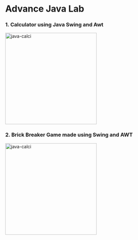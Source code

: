 <h1>Advance Java Lab</h1>
<h3>1. Calculator using Java Swing and Awt</h3>

<img width="289" alt="java-calci" src="https://github.com/Prayag2003/advance-java-lab/assets/94465961/2669df37-3913-476e-8904-b052c8b71c6f">

<h3>2. Brick Breaker Game made using Swing and AWT </h3>

<img width="289" alt="java-calci" src="https://github.com/Prayag2003/advance-java-lab/assets/94465961/55d9d3e7-356c-44d3-9218-ae9715247d10">

